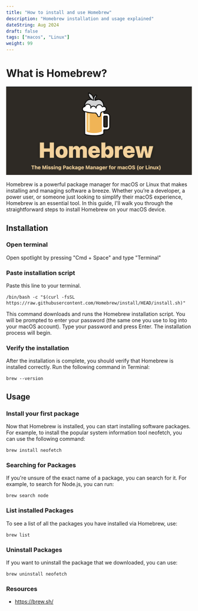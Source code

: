 ```yaml
---
title: "How to install and use Homebrew"
description: "Homebrew installation and usage explained"
dateString: Aug 2024
draft: false
tags: ["macos", "Linux"]
weight: 99
---
```


# What is Homebrew?

![](https://raw.githubusercontent.com/tyfnacici/tyfnacici/main/static/blog/setup-homebrew/homebrew.png)

Homebrew is a powerful package manager for macOS or Linux that makes installing and managing software a breeze. Whether you’re a developer, a power user, or someone just looking to simplify their macOS experience, Homebrew is an essential tool. In this guide, I'll walk you through the straightforward steps to install Homebrew on your macOS device.

## Installation

### Open terminal

Open spotlight by pressing "Cmd + Space" and type "Terminal"

### Paste installation script

Paste this line to your terminal. 

```
/bin/bash -c "$(curl -fsSL https://raw.githubusercontent.com/Homebrew/install/HEAD/install.sh)"
```

This command downloads and runs the Homebrew installation script. You will be prompted to enter your password (the same one you use to log into your macOS account). Type your password and press Enter. The installation process will begin.

### Verify the installation

After the installation is complete, you should verify that Homebrew is installed correctly. Run the following command in Terminal:

```
brew --version
```

## Usage

### Install your first package

Now that Homebrew is installed, you can start installing software packages. For example, to install the popular system information tool neofetch, you can use the following command:

```
brew install neofetch
```

### Searching for Packages
If you're unsure of the exact name of a package, you can search for it. For example, to search for Node.js, you can run:

```
brew search node
```

### List installed Packages
To see a list of all the packages you have installed via Homebrew, use:

```
brew list
```

### Uninstall Packages

If you want to uninstall the package that we downloaded, you can use:

```
brew uninstall neofetch
```

### Resources
  
- https://brew.sh/
  

